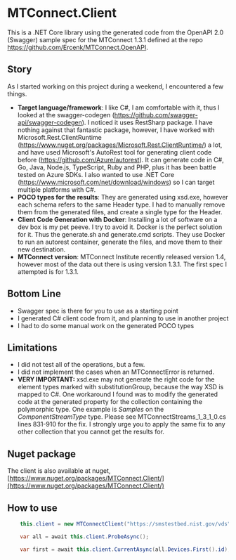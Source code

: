 # MTConnect.Client
This is a .NET Core library using the generated code from the OpenAPI 2.0 (Swagger) sample spec for the MTConnect 1.3.1 defined at the repo https://github.com/Ercenk/MTConnect.OpenAPI.

## Story

As I started working on this project during a weekend, I encountered a few things.

* **Target language/framework**: I like C#, I am comfortable with it, thus I looked at the swagger-codegen (https://github.com/swagger-api/swagger-codegen). I noticed it uses RestSharp package. I have nothing against that fantastic package, however, I have worked with Microsoft.Rest.ClientRuntime (https://www.nuget.org/packages/Microsoft.Rest.ClientRuntime/) a lot, and have used Microsoft's AutoRest tool for generating client code before (https://github.com/Azure/autorest). It can generate code in C#, Go, Java, Node.js, TypeScript, Ruby and PHP, plus it has been battle tested on Azure SDKs. I also wanted to use .NET Core (https://www.microsoft.com/net/download/windows) so I can target multiple platforms with C#.
* **POCO types for the results**: They are generated using xsd.exe, however each schema refers to the same Header type. I had to manually remove them from the generated files, and create a single type for the Header.
* **Client Code Generation with Docker**: Installing a lot of software on a dev box is my pet peeve. I try to avoid it. Docker is the perfect solution for it. Thus the generate.sh and generate.cmd scripts. They use Docker to run an autorest container, generate the files, and move them to their new destination.
* **MTConnect version**: MTConnect Institute recently released version 1.4, however most of the data out there is using version 1.3.1. The first spec I attempted is for 1.3.1.

## Bottom Line

* Swagger spec is there for you to use as a starting point
* I generated C# client code from it, and planning to use in another project
* I had to do some manual work on the generated POCO types

## Limitations 

* I did not test all of the operations, but a few.
* I did not implement the cases when an MTConnectError is returned.
* **VERY IMPORTANT:** xsd.exe may not generate the right code for the element types marked with substitutionGroup, because the way XSD is mapped to C#. One workaround I found was to modify the generated code at the generated property for the collection containing the polymorphic type. One example is _Samples_ on the _ComponentStreamType_ type. Please see MTConnectStreams_1_3_1_0.cs lines 831-910 for the fix. I strongly urge you to apply the same fix to any other collection that you cannot get the results for.   


## Nuget package

The client is also available at nuget, [https://www.nuget.org/packages/MTConnect.Client/](https://www.nuget.org/packages/MTConnect.Client/)

## How to use

```cs
    this.client = new MTConnectClient("https://smstestbed.nist.gov/vds");

    var all = await this.client.ProbeAsync();

    var first = await this.client.CurrentAsync(all.Devices.First().id);
```